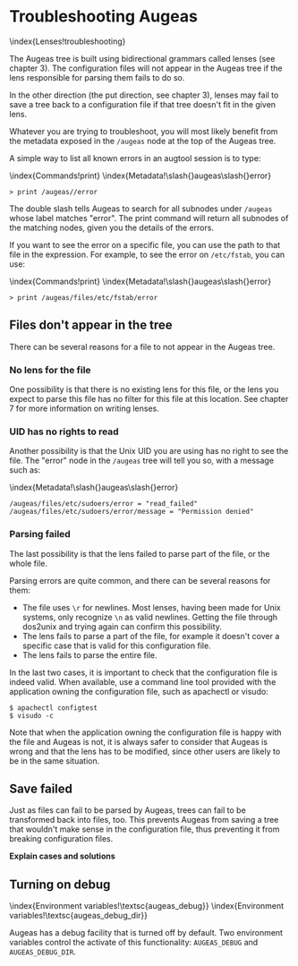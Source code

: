 # Troubleshooting Augeas 

\index{Lenses!troubleshooting}

The Augeas tree is built using bidirectional grammars called lenses (see chapter 3). The configuration files will not appear in the Augeas tree if the lens responsible for parsing them fails to do so.

In the other direction (the put direction, see chapter 3), lenses may fail to save a tree back to a configuration file if that tree doesn't fit in the given lens.

Whatever you are trying to troubleshoot, you will most likely benefit from the metadata exposed in the `/augeas` node at the top of the Augeas tree.

A simple way to list all known errors in an augtool session is to type:

\index{Commands!print}
\index{Metadata!\slash{}augeas\slash{}error}

	> print /augeas//error

The double slash tells Augeas to search for all subnodes under `/augeas` whose label matches "error". The print command will return all subnodes of the matching nodes, given you the details of the errors.

If you want to see the error on a specific file, you can use the path to that file in the expression. For example, to see the error on `/etc/fstab`, you can use:

\index{Commands!print}
\index{Metadata!\slash{}augeas\slash{}error}

	> print /augeas/files/etc/fstab/error


## Files don't appear in the tree 

There can be several reasons for a file to not appear in the Augeas tree.


### No lens for the file 

One possibility is that there is no existing lens for this file, or the lens you expect to parse this file has no filter for this file at this location. See chapter 7 for more information on writing lenses.


### UID has no rights to read 

Another possibility is that the Unix UID you are using has no right to see the file. The "error" node in the `/augeas` tree will tell you so, with a message such as:

\index{Metadata!\slash{}augeas\slash{}error}

	/augeas/files/etc/sudoers/error = "read_failed"
	/augeas/files/etc/sudoers/error/message = "Permission denied"


### Parsing failed 

The last possibility is that the lens failed to parse part of the file, or the whole file.

Parsing errors are quite common, and there can be several reasons for them:

* The file uses `\r` for newlines. Most lenses, having been made for Unix systems, only recognize `\n` as valid newlines. Getting the file through dos2unix and trying again can confirm this possibility.
* The lens fails to parse a part of the file, for example it doesn't cover a specific case that is valid for this configuration file.
* The lens fails to parse the entire file.

In the last two cases, it is important to check that the configuration file is indeed valid. When available, use a command line tool provided with the application owning the configuration file, such as apachectl or visudo:

	$ apachectl configtest
	$ visudo -c

Note that when the application owning the configuration file is happy with the file and Augeas is not, it is always safer to consider that Augeas is wrong and that the lens has to be modified, since other users are likely to be in the same situation.


## Save failed 

Just as files can fail to be parsed by Augeas, trees can fail to be transformed back into files, too. This prevents Augeas from saving a tree that wouldn't make sense in the configuration file, thus preventing it from breaking configuration files.


__Explain cases and solutions__



## Turning on debug

\index{Environment variables!\textsc{augeas\_debug}}
\index{Environment variables!\textsc{augeas\_debug\_dir}}

Augeas has a debug facility that is turned off by default. Two environment variables control the activate of this functionality: `AUGEAS_DEBUG` and `AUGEAS_DEBUG_DIR`.


